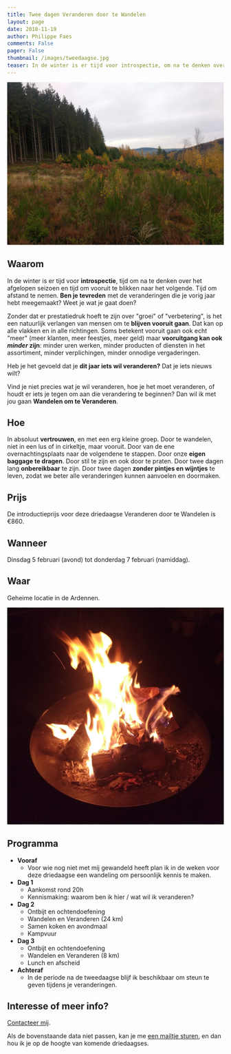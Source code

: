 ```yaml
---
title: Twee dagen Veranderen door te Wandelen
layout: page
date: 2018-11-19
author: Philippe Faes
comments: False
pager: False
thumbnail: /images/tweedaagse.jpg
teaser: In de winter is er tijd voor introspectie, om na te denken over het afgelopen seizoen en ook om vooruit te blikken. Wil jij in 2019 veranderen? Dan wil ik met jou gaan Wandelen!
---
```


![Wandelen om te Veranderen](/images/tweedaagse.jpg)


## Waarom
In de winter is er tijd voor **introspectie**, tijd om na te denken over het afgelopen seizoen en tijd om vooruit te blikken naar het volgende. Tijd om afstand te nemen. **Ben je tevreden** met de veranderingen die je vorig jaar hebt meegemaakt? Weet je wat je gaat doen?
 
Zonder dat er prestatiedruk hoeft te zijn over "groei" of "verbetering", is het een natuurlijk verlangen van mensen om te **blijven vooruit gaan**. Dat kan op alle vlakken en in alle richtingen. Soms betekent vooruit gaan ook echt "meer" (meer klanten, meer feestjes, meer geld) maar **vooruitgang kan ook *minder* zijn**: minder uren werken, minder producten of diensten in het assortiment, minder verplichingen, minder onnodige vergaderingen. 

Heb je het gevoeld dat je **dit jaar iets wil veranderen?** Dat je iets nieuws wilt?

Vind je niet precies wat je wil veranderen, hoe je het moet veranderen, of houdt er iets je tegen om aan die verandering te beginnen? Dan wil ik met jou gaan **Wandelen om te Veranderen**.

## Hoe
In absoluut **vertrouwen**, en met een erg kleine groep. 
Door te wandelen, niet in een lus of in cirkeltje, maar vooruit. 
Door van de ene overnachtingsplaats naar de volgendene te stappen. Door onze **eigen baggage te dragen**.
Door stil te zijn en ook door te praten. 
Door twee dagen lang **onbereikbaar** te zijn. 
Door twee dagen **zonder pintjes en wijntjes** te leven, zodat we beter alle veranderingen kunnen aanvoelen en doormaken.

## Prijs
De introductieprijs voor deze driedaagse Veranderen door te Wandelen is €860.

## Wanneer
Dinsdag 5 februari (avond) tot donderdag 7 februari (namiddag).

## Waar
Geheime locatie in de Ardennen.

![Kampvuur](/images/vuur.jpg)
## Programma

* **Vooraf** 
    * Voor wie nog niet met mij gewandeld heeft plan ik in de weken voor deze driedaagse een wandeling om persoonlijk kennis te maken.
* **Dag 1**
    * Aankomst rond 20h  
    * Kennismaking: waarom ben ik hier / wat wil ik veranderen?
* **Dag 2**
    * Ontbijt en ochtendoefening 
    * Wandelen en Veranderen (24 km)
    * Samen koken en avondmaal
    * Kampvuur
* **Dag 3**
    * Ontbijt en ochtendoefening
    * Wandelen en Veranderen (8 km)
    * Lunch en afscheid
* **Achteraf** 
    * In de periode na de tweedaagse blijf ik beschikbaar om steun te geven tijdens je veranderingen.

## Interesse of meer info?

[Contacteer mij](/contact.html).

Als de bovenstaande data niet passen, kan je me [een mailtje sturen](mailto:philippe@randori.be), en dan hou ik je op de hoogte van komende driedaagses.
